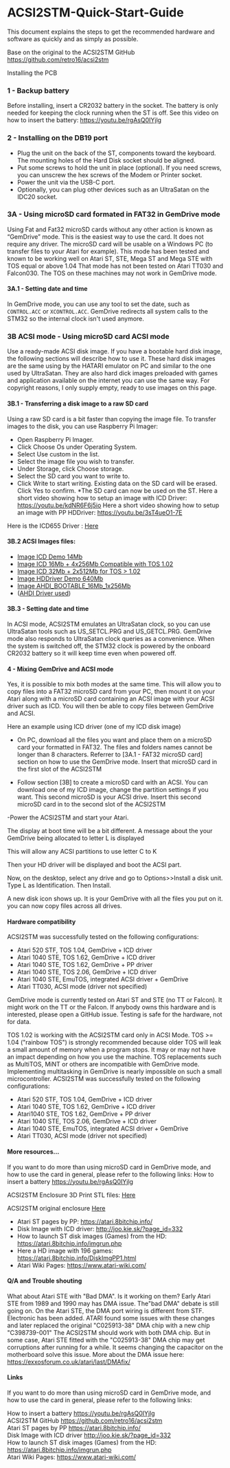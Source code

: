 # ACSI2STM-Quick-Start-Guide

This document explains the steps to get the recommended hardware and software as quickly and as simply as possible. 

Base on the original  to the ACSI2STM GitHub https://github.com/retro16/acsi2stm 

Installing the PCB
### 1 - Backup battery
Before installing, insert a CR2032 battery in the socket. The battery is only needed for keeping the clock running when the ST is off.
See this video on how to insert the battery: https://youtu.be/rgAsQ0IYjlg



### 2 - Installing on the DB19 port
* Plug the unit on the back of the ST, components toward the keyboard.  The mounting holes of the Hard Disk socket should be aligned.
* Put some screws to hold the unit in place (optional).  If you need screws, you can unscrew the hex screws of the Modem or Printer socket.
* Power the unit via the USB-C port.
* Optionally, you can plug other devices such as an UltraSatan on the IDC20  socket.



### 3A - Using microSD card formated in FAT32 in GemDrive mode
Using Fat and Fat32 microSD cards without any other action is known as “GemDrive” mode. This is the easiest way to use the card. It does not require any driver. The microSD card will be usable on a Windows PC (to transfer files to your Atari for example).
This mode has been tested and known to be working well on Atari ST, STE, Mega ST and Mega STE with TOS equal or above 1.04
That mode has not been tested on Atari TT030 and Falcon030. The TOS on these machines may not work in GemDrive mode.
 
#### 3A.1 - Setting date and time
In GemDrive mode, you can use any tool to set the date, such as `CONTROL.ACC` or `XCONTROL.ACC`. GemDrive redirects all system calls to the STM32 so the internal clock isn't used anymore.

### 3B ACSI mode - Using microSD card ACSI mode

Use a ready-made ACSI disk image.
If you have a bootable hard disk image, the following sections will describe how to use it.
These hard disk images are the same using by the HATARI emulator on PC and similar to the one used by UltraSatan.
They are also hard dick images preloaded with games and application available on the internet you can use the same way.
For copyright reasons, I only supply empty, ready to use images on this page.
​
#### 3B.1 - Transferring a disk image to a raw SD card

Using a raw SD card is a bit faster than copying the image file.
To transfer images to the disk, you can use Raspberry Pi Imager:
* Open Raspberry Pi Imager.
* Click Choose Os under Operating System.
* Select Use custom in the list.
* Select the image file you wish to transfer.
* Under Storage, click Choose storage.
* Select the SD card you want to write to.
* Click Write to start writing. Existing data on the SD card will be erased. Click Yes to confirm.
*The SD card can now be used on the ST.
​
Here a short video showing how to setup an image with ICD Driver: https://youtu.be/kdNR6F6j5io
Here a short video showing how to setup an image with PP HDDriver: https://youtu.be/3sT4ueO1-7E

Here is the ICD655 Driver : [Here](https://www.16-32bit.eu/_files/archives/63ce4b_ccdfc6f34217437ea4086139b8463f0c.zip?dn=icdp655a.zip)
​
#### 3B.2 ACSI Images files:
* [Image ICD Demo 14Mb](https://www.16-32bit.eu/_files/archives/63ce4b_3082677628774ea6b7d22948327123b6.zip?dn=ICDPROD_BOOTABLE_14Mb.zip)
* [Image ICD 16Mb + 4x256Mb Compatible with TOS 1.02](https://www.16-32bit.eu/_files/archives/63ce4b_3082677628774ea6b7d22948327123b6.zip?dn=ICDPROD_BOOTABLE_14Mb.zip)
* [Image ICD 32Mb + 2x512Mb for TOS > 1.02](https://www.16-32bit.eu/_files/archives/63ce4b_b122616693ea48bc9eac5dcafcea65c9.zip?dn=ICDPRO_BOOTABLE_32MB_2x512MB_tos_higer_than_102_with_utils_v1_3.zip)
* [Image HDDriver Demo 640Mb](https://www.16-32bit.eu/_files/archives/63ce4b_890f1bd292f6427ea6aa3f919798ce90.zip?dn=HDDRIVER120_BOOTABLE_SCSI_640Kb.zip)
* [Image AHDI_BOOTABLE_16Mb_1x256Mb](https://www.16-32bit.eu/_files/archives/63ce4b_488643455a554d4296f8df1ea7175351.zip?dn=AHDI_BOOTABLE_16Mb_1x256Mb.zip)
* ([AHDI Driver used](https://www.16-32bit.eu/_files/archives/63ce4b_d6d9fac01a0843d38af821cc3d2d7789.zip?dn=ahdi6061.zip))

#### 3B.3 - Setting date and time
In ACSI mode, ACSI2STM emulates an UltraSatan clock, so you can use UltraSatan tools such as US_SETCL.PRG and US_GETCL.PRG. GemDrive mode also responds to UltraSatan clock queries as a convenience. When the system is switched off, the STM32 clock is powered by the onboard CR2032 battery so it will keep time even when powered off.

#### 4 - Mixing GemDrive and ACSI mode

Yes, it is possible to mix both modes at the same time. This will allow you to copy files into a FAT32 microSD card from your PC, then mount it on your Atari along with a microSD card containing an ACSI image with your ACSI driver such as ICD. You will then be able to copy files between GemDrive and ACSI.

Here an example using ICD driver (one of my ICD disk image)

- On PC, download all the files you want and place them on a microSD card your formatted in FAT32.
The files and folders names cannot be longer than 8 characters.
Referrer to [3A.1 - FAT32 microSD card] section on how to use the GemDrive mode.
Insert that microSD card in the first slot of the ACSI2STM

- Follow section [3B] to create a microSD card with an ACSI. You can download one of my ICD image, change the partition settings if you want. This second microSD is your ACSI drive.
Insert this second microSD card in to the second slot of the ACSI2STM

 -Power the ACSI2STM and start your Atari.

The display at boot time will be a bit different. A message about the your GemDrive being allocated to letter L is displayed


This will allow any ACSI partitions to use letter C to K

Then your HD driver will be displayed and boot the ACSI part.

Now, on the desktop, select any drive and go to Options>>Install a disk unit. Type L as Identification. Then Install.

A new disk icon shows up. It is your GemDrive with all the files you put on it. you can now copy files across all drives.

 
#### Hardware compatibility

ACSI2STM was successfully tested on the following configurations:

* Atari 520 STF, TOS 1.04, GemDrive + ICD driver
* Atari 1040 STE, TOS 1.62, GemDrive + ICD driver
* Atari 1040 STE, TOS 1.62, GemDrive + PP driver
* Atari 1040 STE, TOS 2.06, GemDrive + ICD driver
* Atari 1040 STE, EmuTOS, integrated ACSI driver + GemDrive
* Atari TT030, ACSI mode (driver not specified)

GemDrive mode is currently tested on Atari ST and STE (no TT or Falcon). It might work on the TT or the Falcon. If anybody owns this hardware and is interested, please open a GitHub issue. Testing is safe for the hardware, not for data.

TOS 1.02 is working with the ACSI2STM card only in ACSI Mode.
TOS >= 1.04 ("rainbow TOS") is strongly recommended because older TOS will leak a small amount of memory when a program stops. It may or may not have an impact depending on how you use the machine.
TOS replacements such as MultiTOS, MiNT or others are incompatible with GemDrive mode. Implementing multitasking in GemDrive is nearly impossible on such a small microcontroller.
ACSI2STM was successfully tested on the following configurations:

* Atari 520 STF, TOS 1.04, GemDrive + ICD driver
* Atari 1040 STE, TOS 1.62, GemDrive + ICD driver
* Atari1040 STE, TOS 1.62, GemDrive + PP driver
* Atari 1040 STE, TOS 2.06, GemDrive + ICD driver
* Atari 1040 STE, EmuTOS, integrated ACSI driver + GemDrive
* Atari TT030, ACSI mode (driver not specified)

#### More resources...

If you want to do more than using microSD card in GemDrive mode, and how to use the card in general, please refer to the following links:
How to insert a battery https://youtu.be/rgAsQ0IYjlg

ACSI2STM Enclosure 3D Print STL files: [Here](https://github.com/githubuser-user-ai/ACSI2STM-Quick-Start-Guide/tree/Release/ACSI2STM%20Compact%20V3%203D%20Case%20Images)

ACSI2STM original enclosure [Here](https://github.com/retro16/acsi2stm/blob/5.0/pcb/Compact/Enclosure%20-%20ACSI2STM%20Compact.stl)

* Atari ST pages by PP:  https://atari.8bitchip.info/
* Disk Image with ICD driver: http://joo.kie.sk/?page_id=332
* How to launch ST disk images (Games) from the HD: https://atari.8bitchip.info/imgrun.php
* Here a HD image with 196 games: https://atari.8bitchip.info/DiskImgPP1.html
* Atari Wiki Pages: https://www.atari-wiki.com/
​​
#### Q/A and Trouble shouting

What about Atari STE with "Bad DMA". Is it working on them?
Early Atari STE from 1989 and 1990 may has DMA issue. The"bad DMA" debate is still going on. On the Atari STE, the DMA port wiring is different from STF. Electronic has been added. ATARI found some issues with these changes and later replaced the original "C025913-38" DMA chip with a new chip "C398739-001"
The ACSI2STM should work with both DMA chip.
But in some case, Atari STE fitted with the "C025913-38" DMA chip may get corruptions after running for a while. It seems changing the capacitor on the motherboard solve this issue.
More about the DMA issue here: https://exxosforum.co.uk/atari/last/DMAfix/

#### Links

If you want to do more than using microSD card in GemDrive mode, and how to use the card in general, please refer to the following links:

How to insert a battery https://youtu.be/rgAsQ0IYjlg  
ACSI2STM GitHub https://github.com/retro16/acsi2stm  
Atari ST pages by PP https://atari.8bitchip.info/  
Disk Image with ICD driver http://joo.kie.sk/?page_id=332  
How to launch ST disk images (Games) from the HD: https://atari.8bitchip.info/imgrun.php  
Atari Wiki Pages: https://www.atari-wiki.com/  


 
